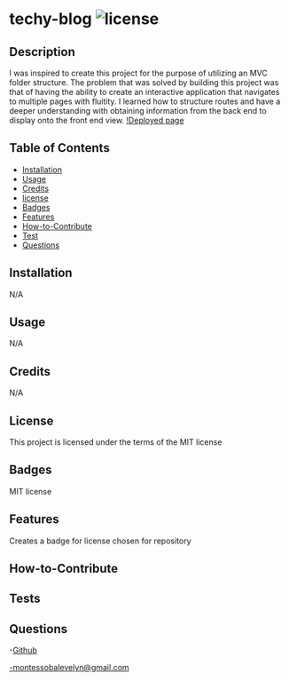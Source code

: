 # techy-blog ![license](https://img.shields.io/badge/license-MIT-blue.svg)

## Description

I was inspired to create this project for the purpose of utilizing an MVC folder structure. The problem that was solved by building this project was that of having the ability to create an interactive application that navigates to multiple pages with fluitity. I learned how to structure routes and have a deeper understanding with obtaining information from the back end to display onto the front end view.
[!Deployed page](./assets/pics/deployed.jpg)

## Table of Contents

- [Installation](#installation)
- [Usage](#usage)
- [Credits](#credits)
- [license](#license)
- [Badges](#badges)
- [Features](#features)
- [How-to-Contribute](#how-to-contribute)
- [Test](#test)
- [Questions](#questions)

## Installation

N/A

## Usage

N/A

## Credits

N/A

## License

This project is licensed under the terms of the MIT license

## Badges

MIT license

## Features

Creates a badge for license chosen for repository

## How-to-Contribute

## Tests

## Questions

-[Github](https://github.com/EvelynMS1)

-montessobalevelyn@gmail.com
